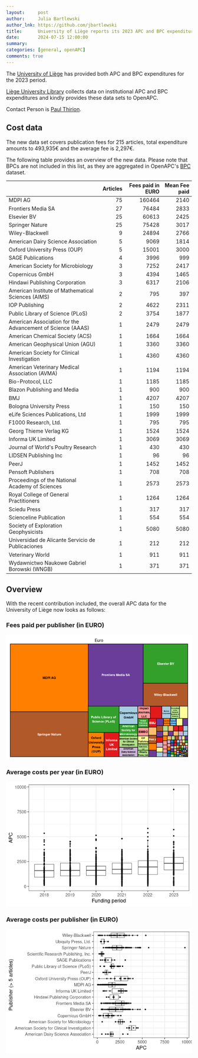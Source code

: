 ```yaml
---
layout:     post
author:     Julia Bartlewski
author_lnk: https://github.com/jbartlewski
title:      University of Liège reports its 2023 APC and BPC expenditures
date:       2024-07-15 12:00:00
summary:    
categories: [general, openAPC]
comments: true
---
```





The [University of Liège](https://www.uliege.be/) has provided both APC and BPC expenditures for the 2023 period.

[Liège University Library](https://explore.lib.uliege.be/discovery/search?vid=32ULG_INST:ULIEGE&lang=en) collects data on institutional APC and BPC expenditures and kindly provides these data sets to OpenAPC.

Contact Person is [Paul Thirion](mailto:Paul.Thirion@uliege.be).

## Cost data



The new data set covers publication fees for 215 articles, total expenditure amounts to 493,935€ and the average fee is 2,297€.

The following table provides an overview of the new data. Please note that BPCs are not included in this list, as they are aggregated in OpenAPC's [BPC](https://github.com/OpenAPC/openapc-de/blob/master/data/bpc.csv) dataset.



|                                                           | Articles| Fees paid in EURO| Mean Fee paid|
|:----------------------------------------------------------|--------:|-----------------:|-------------:|
|MDPI AG                                                    |       75|            160464|          2140|
|Frontiers Media SA                                         |       27|             76484|          2833|
|Elsevier BV                                                |       25|             60613|          2425|
|Springer Nature                                            |       25|             75428|          3017|
|Wiley-Blackwell                                            |        9|             24894|          2766|
|American Dairy Science Association                         |        5|              9069|          1814|
|Oxford University Press (OUP)                              |        5|             15001|          3000|
|SAGE Publications                                          |        4|              3996|           999|
|American Society for Microbiology                          |        3|              7252|          2417|
|Copernicus GmbH                                            |        3|              4394|          1465|
|Hindawi Publishing Corporation                             |        3|              6317|          2106|
|American Institute of Mathematical Sciences (AIMS)         |        2|               795|           397|
|IOP Publishing                                             |        2|              4622|          2311|
|Public Library of Science (PLoS)                           |        2|              3754|          1877|
|American Association for the Advancement of Science (AAAS) |        1|              2479|          2479|
|American Chemical Society (ACS)                            |        1|              1664|          1664|
|American Geophysical Union (AGU)                           |        1|              3360|          3360|
|American Society for Clinical Investigation                |        1|              4360|          4360|
|American Veterinary Medical Association (AVMA)             |        1|              1194|          1194|
|Bio-Protocol, LLC                                          |        1|              1185|          1185|
|Blazon Publishing and Media                                |        1|               900|           900|
|BMJ                                                        |        1|              4207|          4207|
|Bologna University Press                                   |        1|               150|           150|
|eLife Sciences Publications, Ltd                           |        1|              1999|          1999|
|F1000 Research, Ltd.                                       |        1|               795|           795|
|Georg Thieme Verlag KG                                     |        1|              1524|          1524|
|Informa UK Limited                                         |        1|              3069|          3069|
|Journal of World's Poultry Research                        |        1|               430|           430|
|LIDSEN Publishing Inc                                      |        1|                96|            96|
|PeerJ                                                      |        1|              1452|          1452|
|Pensoft Publishers                                         |        1|               708|           708|
|Proceedings of the National Academy of Sciences            |        1|              2573|          2573|
|Royal College of General Practitioners                     |        1|              1264|          1264|
|Sciedu Press                                               |        1|               317|           317|
|Scienceline Publication                                    |        1|               554|           554|
|Society of Exploration Geophysicists                       |        1|              5080|          5080|
|Universidad de Alicante Servicio de Publicaciones          |        1|               212|           212|
|Veterinary World                                           |        1|               911|           911|
|Wydawnictwo Naukowe Gabriel Borowski (WNGB)                |        1|               371|           371|



## Overview

With the recent contribution included, the overall APC data for the University of Liège now looks as follows:

### Fees paid per publisher (in EURO)

![plot of chunk tree_liege_2024_07_15_full](/figure/tree_liege_2024_07_15_full-1.png)

###  Average costs per year (in EURO)

![plot of chunk box_liege_2024_07_15_year_full](/figure/box_liege_2024_07_15_year_full-1.png)

###  Average costs per publisher (in EURO)

![plot of chunk box_liege_2024_07_15_publisher_full](/figure/box_liege_2024_07_15_publisher_full-1.png)
